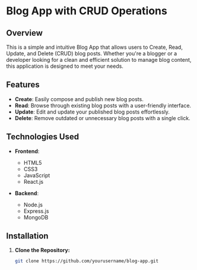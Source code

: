 # Blog App with CRUD Operations

## Overview

This is a simple and intuitive Blog App that allows users to Create, Read, Update, and Delete (CRUD) blog posts. Whether you're a blogger or a developer looking for a clean and efficient solution to manage blog content, this application is designed to meet your needs.

## Features

- **Create**: Easily compose and publish new blog posts.
- **Read**: Browse through existing blog posts with a user-friendly interface.
- **Update**: Edit and update your published blog posts effortlessly.
- **Delete**: Remove outdated or unnecessary blog posts with a single click.

## Technologies Used

- **Frontend**:
  - HTML5
  - CSS3
  - JavaScript
  - React.js 

- **Backend**:
  - Node.js
  - Express.js
  - MongoDB 

## Installation

1. **Clone the Repository:**
   ```bash
   git clone https://github.com/yourusername/blog-app.git
